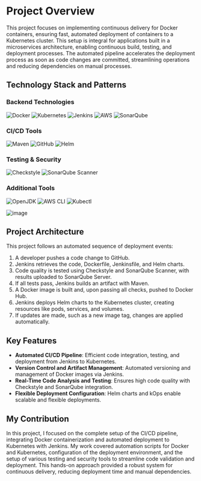 # Project Overview

This project focuses on implementing continuous delivery for Docker containers, ensuring fast, automated deployment of containers to a Kubernetes cluster. This setup is integral for applications built in a microservices architecture, enabling continuous build, testing, and deployment processes. The automated pipeline accelerates the deployment process as soon as code changes are committed, streamlining operations and reducing dependencies on manual processes.

## Technology Stack and Patterns

### Backend Technologies

![Docker](https://img.shields.io/badge/Docker-2496ED?style=for-the-badge&logo=docker&logoColor=white)
![Kubernetes](https://img.shields.io/badge/Kubernetes-326CE5?style=for-the-badge&logo=kubernetes&logoColor=white)
![Jenkins](https://img.shields.io/badge/Jenkins-D24939?style=for-the-badge&logo=jenkins&logoColor=white)
![AWS](https://img.shields.io/badge/AWS-232F3E?style=for-the-badge&logo=amazon-aws&logoColor=white)
![SonarQube](https://img.shields.io/badge/SonarQube-4E9BCD?style=for-the-badge&logo=sonarqube&logoColor=white)

### CI/CD Tools

![Maven](https://img.shields.io/badge/Maven-C71A36?style=for-the-badge&logo=apache-maven&logoColor=white)
![GitHub](https://img.shields.io/badge/GitHub-181717?style=for-the-badge&logo=github&logoColor=white)
![Helm](https://img.shields.io/badge/Helm-0F1689?style=for-the-badge&logo=helm&logoColor=white)

### Testing & Security

![Checkstyle](https://img.shields.io/badge/Checkstyle-F7DF1E?style=for-the-badge&logo=java&logoColor=black)
![SonarQube Scanner](https://img.shields.io/badge/SonarQube%20Scanner-4E9BCD?style=for-the-badge&logo=sonarqube&logoColor=white)

### Additional Tools

![OpenJDK](https://img.shields.io/badge/OpenJDK-FFFFFF?style=for-the-badge&logo=openjdk&logoColor=black)
![AWS CLI](https://img.shields.io/badge/AWS%20CLI-FF9900?style=for-the-badge&logo=amazon-aws&logoColor=black)
![Kubectl](https://img.shields.io/badge/Kubectl-326CE5?style=for-the-badge&logo=kubernetes&logoColor=white)

![image](https://github.com/user-attachments/assets/e62b573d-ef39-40c0-86ed-06b4f4badb9c)

## Project Architecture

This project follows an automated sequence of deployment events:

1. A developer pushes a code change to GitHub.
2. Jenkins retrieves the code, Dockerfile, Jenkinsfile, and Helm charts.
3. Code quality is tested using Checkstyle and SonarQube Scanner, with results uploaded to SonarQube Server.
4. If all tests pass, Jenkins builds an artifact with Maven.
5. A Docker image is built and, upon passing all checks, pushed to Docker Hub.
6. Jenkins deploys Helm charts to the Kubernetes cluster, creating resources like pods, services, and volumes.
7. If updates are made, such as a new image tag, changes are applied automatically.

## Key Features

- **Automated CI/CD Pipeline**: Efficient code integration, testing, and deployment from Jenkins to Kubernetes.
- **Version Control and Artifact Management**: Automated versioning and management of Docker images via Jenkins.
- **Real-Time Code Analysis and Testing**: Ensures high code quality with Checkstyle and SonarQube integration.
- **Flexible Deployment Configuration**: Helm charts and kOps enable scalable and flexible deployments.

## My Contribution

In this project, I focused on the complete setup of the CI/CD pipeline, integrating Docker containerization and automated deployment to Kubernetes with Jenkins. My work covered automation scripts for Docker and Kubernetes, configuration of the deployment environment, and the setup of various testing and security tools to streamline code validation and deployment. This hands-on approach provided a robust system for continuous delivery, reducing deployment time and manual dependencies. 
